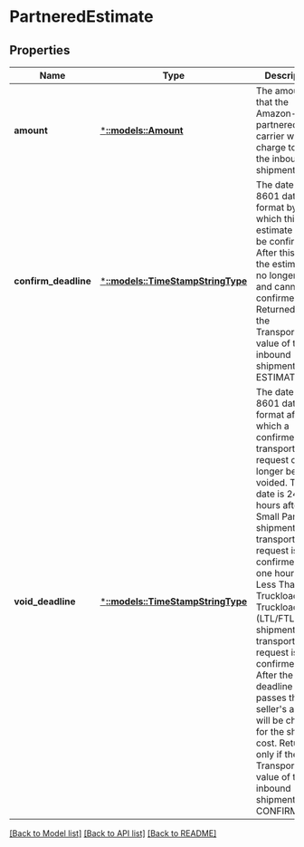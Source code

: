 # PartneredEstimate

## Properties
Name | Type | Description | Notes
------------ | ------------- | ------------- | -------------
**amount** | [***::models::Amount**](Amount.md) | The amount that the Amazon-partnered carrier will charge to ship the inbound shipment. | [default to null]
**confirm_deadline** | [***::models::TimeStampStringType**](TimeStampStringType.md) | The date in ISO 8601 date time format by which this estimate must be confirmed. After this date the estimate is no longer valid and cannot be confirmed.  Returned only if the TransportStatus value of the inbound shipment is ESTIMATED. | [optional] [default to null]
**void_deadline** | [***::models::TimeStampStringType**](TimeStampStringType.md) | The date in ISO 8601 date time format after which a confirmed transportation request can no longer be voided. This date is 24 hours after a Small Parcel shipment transportation request is confirmed or one hour after a Less Than Truckload/Full Truckload (LTL/FTL) shipment transportation request is confirmed. After the void deadline passes the seller&#39;s account will be charged for the shipping cost.  Returned only if the TransportStatus value of the inbound shipment is CONFIRMED. | [optional] [default to null]

[[Back to Model list]](../README.md#documentation-for-models) [[Back to API list]](../README.md#documentation-for-api-endpoints) [[Back to README]](../README.md)


